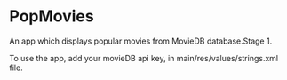 # PopMovies
An app which displays popular movies from MovieDB database.Stage 1.

To use the app, add your movieDB api key, in main/res/values/strings.xml file.


